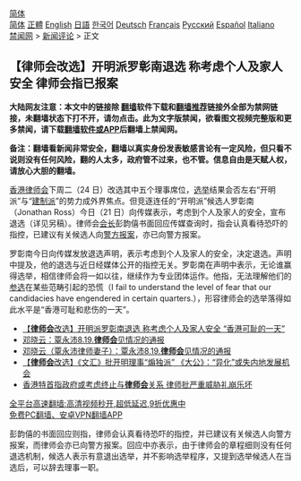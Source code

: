  <!-- 面包屑导航 --> <div class="breadcrumb"><!-- GTranslate: https://gtranslate.io/ -->  <div class="switcher notranslate">  <div class="selected">  <a href="#" onclick="return false;"> 简体</a>  </div>  <div class="option">  <a href="https://www.bannedbook.org" onclick="doGTranslate('zh-CN|zh-CN');jQuery('div.switcher div.selected a').html(jQuery(this).html());return false;" title="简体中文" class="nturl selected"> 简体</a>  <a href="https://www.bannedbook.org/zh-tw/" onclick="doGTranslate('zh-CN|zh-TW');jQuery('div.switcher div.selected a').html(jQuery(this).html());return false;" title="繁體中文" class="nturl"> 正體</a>  <a href="https://www.bannedbook.org/en/" onclick="doGTranslate('zh-CN|en');jQuery('div.switcher div.selected a').html(jQuery(this).html());return false;" title="English" class="nturl"> English</a>  <a href="https://www.bannedbook.org/ja/" onclick="doGTranslate('zh-CN|ja');jQuery('div.switcher div.selected a').html(jQuery(this).html());return false;" title="日本語" class="nturl"> 日語</a>  <a href="https://www.bannedbook.org/ko/" onclick="doGTranslate('zh-CN|ko');jQuery('div.switcher div.selected a').html(jQuery(this).html());return false;" title="한국어" class="nturl"> 한국어</a>  <a href="https://www.bannedbook.org/de/" onclick="doGTranslate('zh-CN|de');jQuery('div.switcher div.selected a').html(jQuery(this).html());return false;" title="Deutsch" class="nturl"> Deutsch</a>  <a href="https://www.bannedbook.org/fr/" onclick="doGTranslate('zh-CN|fr');jQuery('div.switcher div.selected a').html(jQuery(this).html());return false;" title="Français" class="nturl"> Français</a>  <a href="https://www.bannedbook.org/ru/" onclick="doGTranslate('zh-CN|ru');jQuery('div.switcher div.selected a').html(jQuery(this).html());return false;" title="Русский" class="nturl"> Русский</a>  <a href="https://www.bannedbook.org/es/" onclick="doGTranslate('zh-CN|es');jQuery('div.switcher div.selected a').html(jQuery(this).html());return false;" title="Español" class="nturl"> Español</a>  <a href="https://www.bannedbook.org/it/" onclick="doGTranslate('zh-CN|it');jQuery('div.switcher div.selected a').html(jQuery(this).html());return false;" title="Italiano" class="nturl"> Italiano</a>  </div>  </div>      <div class='breadcrumb-sub'><!-- Breadcrumb NavXT 6.3.0 --> <a href="https://www.bannedbook.org/" class="home">禁闻网</a> &gt; <a href="https://www.bannedbook.org/bnews/comments/" class="category">新闻评论</a> &gt; 正文</div></div><h2>【律师会改选】开明派罗彰南退选 称考虑个人及家人安全 律师会指已报案</h2> <p class="notice"><b>大陆网友注意：本文中的链接除 <a href="https://github.com/bannedbook/fanqiang" >翻墙</a>软件下载和<a href="https://github.com/killgcd/justmysocks/blob/master/README.md">翻墙推荐</a>链接外全部为禁网链接，未翻墙状态下打不开，请勿点击。此为文字版禁闻，欲看图文视频完整版和更多禁闻，请下载<a href="https://github.com/bannedbook/fanqiang">翻墙软件或APP</a>后翻墙上禁闻网。</p><p>备注：翻墙看新闻非常安全，翻墙以真实身份发表敏感言论有一定风险，但只看不说则没有任何风险，翻的人太多，政府管不过来，也不管。信息自由是天赋人权，请放心大胆的翻墙。</b></p>  <div class="entry">  <p><a href="https://www.bannedbook.org/bnews/tag/%e9%a6%99%e6%b8%af/" class="st_tag internal_tag" rel="tag" title="标签 香港 下的日志">香港</a><a href="https://www.bannedbook.org/bnews/tag/%E5%BE%8B%E5%B8%88%E4%BC%9A/" class="st_tag internal_tag" rel="tag" title="标签 律师会 下的日志">律师会</a>下周二（24 日）改选其中五个理事席位，<a href="https://www.bannedbook.org/bnews/tag/%e9%80%89%e4%b8%be/" class="st_tag internal_tag" rel="tag" title="标签 选举 下的日志">选举</a>结果会否左右“开明派”与“<a href="https://www.bannedbook.org/bnews/tag/%e5%bb%ba%e5%88%b6%e6%b4%be/" class="st_tag internal_tag" rel="tag" title="标签 建制派 下的日志">建制派</a>”的势力成外界焦点。但竞逐连任的“开明派”候选人罗彰南（Jonathan Ross）今日（21 日）向传媒表示，考虑到个人及家人的安全，宣布退选（详见另稿）。律师会<a href="https://www.bannedbook.org/bnews/tag/%E4%BC%9A%E9%95%BF/" class="st_tag internal_tag" rel="tag" title="标签 会长 下的日志">会长</a>彭韵僖书面回应传媒查询时，指会认真看待恐吓的指控，已建议有关候选人向<a href="https://www.bannedbook.org/bnews/tag/%e8%ad%a6%e6%96%b9/" class="st_tag internal_tag" rel="tag" title="标签 警方 下的日志">警方</a><a href="https://www.bannedbook.org/bnews/tag/%E6%8A%A5%E6%A1%88/" class="st_tag internal_tag" rel="tag" title="标签 报案 下的日志">报案</a>，亦已向警方报案。</p> <p>罗彰南今日向传媒发放退选声明，表示考虑到个人及家人的安全，决定退选。声明中提及，他的退选与近日经媒体公开的指控无关。罗彰南在声明中表示，无论谁赢得选举，相信律师会将一如以往，继续作为专业团体运作。他指，无法理解他们的<a href="https://www.bannedbook.org/bnews/tag/%E5%8F%82%E9%80%89/" class="st_tag internal_tag" rel="tag" title="标签 参选 下的日志">参选</a>在某些范畴引起的恐慌（I fail to understand the level of fear that our candidacies have engendered in certain quarters.），形容律师会的选举落得如此水平是“香港可耻和悲伤的一天”。</p>  <ul class='op-related-articles' title='相关阅读'> <li><a href='https://www.bannedbook.org/bnews/comments/20210821/1610623.html' target='_blank'>【<b>律师会</b>改选】开明派罗彰南退选 称考虑个人及家人安全 “香港可耻的一天”</a></li> <li><a href='https://www.bannedbook.org/bnews/baitai/20210820/1610006.html' target='_blank'>邓晓云：覃永沛8.19.<b>律师会</b>见情况的通报</a></li> <li><a href='https://www.bannedbook.org/bnews/weiquan/20210820/1609407.html' target='_blank'>邓晓云&#65288;覃永沛律师妻子&#65289;&#65306;覃永沛8.19.<b>律师会</b>见情况的通报</a></li> <li><a href='https://www.bannedbook.org/bnews/comments/20210819/1609157.html' target='_blank'>【<b>律师会</b>改选】《文汇》批开明理事“煽独派” 《大公》：“异化”或失内地发展机会</a></li> <li><a href='https://www.bannedbook.org/bnews/cnnews/hknews/20210819/1608811.html' target='_blank'>香港特首指政府或考虑终止与<b>律师会</b>关系 律师批严重威胁礼崩乐坏</a></li> </ul> <p class="texttj"> <a href="https://github.com/bannedbook/fanqiang/wiki/V2ray%E6%9C%BA%E5%9C%BA" target="_blank">全平台高速翻墙:高清视频秒开,超低延迟,9折优惠中</a><br/> <a href="https://github.com/bannedbook/fanqiang/wiki/%E7%A6%81%E9%97%BB%E7%BD%91%E5%AE%89%E5%8D%93%E7%BF%BB%E5%A2%99%E6%96%B0%E9%97%BBAPP" target="_blank">免费PC翻墙、安卓VPN翻墙APP</a></p><p>彭韵僖的书面回应则指，律师会认真看待恐吓的指控，并已建议有关候选人向警方报案，而律师会亦已向警方报案。回应中亦表示，由于律师会的章程细则没有任何退选机制，候选人表示有意退出选举，并不影响选举程序，又提到选举候选人在当选后，可以辞去理事一职。</p> <a name='sharetosocial'></a>  <div style="margin-bottom:5px;padding-bottom:5px;clear:both"> <div id="archive-pix-1" class="banner-ads"> <!-- AuctionX Display platform tag START --> <div id="26318x728x90x621x_ADSLOT2" clicktrack="%%CLICK_URL_ESC%%"></div> <!-- AuctionX Display platform tag END --> </div> <div id="archive-pix-2" class="banner-ads"> <!-- AuctionX Display platform tag START --> <div id="26315x300x250x621x_ADSLOT2" clicktrack="%%CLICK_URL_ESC%%"></div> <!-- AuctionX Display platform tag END --> </div> </div>  <div id="archive-pix-1" class="banner-ads"> <!-- AuctionX Display platform tag START --> <div id="26318x728x90x621x_ADSLOT3" clicktrack="%%CLICK_URL_ESC%%"></div> <!-- AuctionX Display platform tag END --> </div> </div><!--END ENTRY--> 